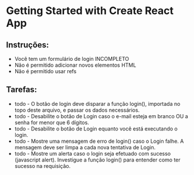 # Getting Started with Create React App

## Instruções:

- Você tem um formulário de login INCOMPLETO
- Não é permitido adicionar novos elementos HTML
- Não é permitido usar refs

## Tarefas:

- todo - O botão de login deve disparar a função login(), importada no topo deste arquivo, e passar os dados necessários.
- todo - Desabilite o botão de Login caso o e-mail esteja em branco OU a senha for menor que 6 dígitos.
- todo - Desabilite o botão de Login equanto você está executando o login.
- todo - Mostre uma mensagem de erro de login() caso o Login falhe. A mensagem deve ser limpa a cada nova tentativa de Login.
- todo - Mostre um alerta caso o login seja efetuado com sucesso (javascript alert). Investigue a função login() para entender como ter sucesso na requisição.
